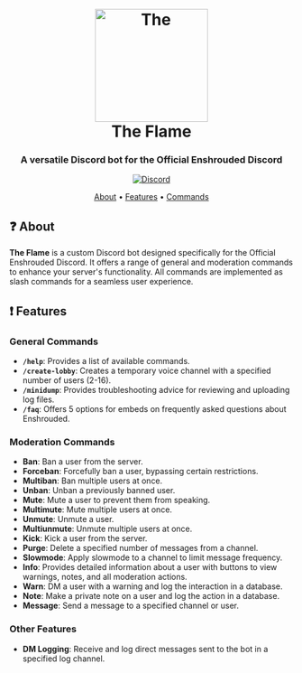 <h1 align="center">
  <br>
  <img  src="https://enshrouded.wiki.gg/images/8/8d/The_Flame.png" width="200px" height="200px" alt=The Flame>
  <br>
  The Flame
  <br>
</h1>

<h3 align=center>A versatile Discord bot for the Official Enshrouded Discord</h3>

<div align=center>

 [![Discord](https://img.shields.io/discord/658113349384667198.svg?label=&logo=discord&logoColor=ffffff&color=7389D8&labelColor=6A7EC2)](https://discord.gg/Enshrouded)

</div>

<p align="center">
  <a href="https://github.com/ThePrimoris/EnshroudedBot#question-about">About</a>
  •
  <a href="https://github.com/ThePrimoris/EnshroudedBot#exclamation-features">Features</a>
  •
  <a href="https://github.com/ThePrimoris/EnshroudedBot/blob/main/COMMANDS.md">Commands</a>
</p>

## :question: About

**The Flame** is a custom Discord bot designed specifically for the Official Enshrouded Discord. It offers a range of general and moderation commands to enhance your server's functionality. All commands are implemented as slash commands for a seamless user experience.


## :exclamation: Features

### General Commands

- **`/help`**: Provides a list of available commands.
- **`/create-lobby`**: Creates a temporary voice channel with a specified number of users (2-16).
- **`/minidump`**: Provides troubleshooting advice for reviewing and uploading log files.
- **`/faq`**: Offers 5 options for embeds on frequently asked questions about Enshrouded.

### Moderation Commands

- **Ban**: Ban a user from the server.
- **Forceban**: Forcefully ban a user, bypassing certain restrictions.
- **Multiban**: Ban multiple users at once.
- **Unban**: Unban a previously banned user.
- **Mute**: Mute a user to prevent them from speaking.
- **Multimute**: Mute multiple users at once.
- **Unmute**: Unmute a user.
- **Multiunmute**: Unmute multiple users at once.
- **Kick**: Kick a user from the server.
- **Purge**: Delete a specified number of messages from a channel.
- **Slowmode**: Apply slowmode to a channel to limit message frequency.
- **Info**: Provides detailed information about a user with buttons to view warnings, notes, and all moderation actions.
- **Warn**: DM a user with a warning and log the interaction in a database.
- **Note**: Make a private note on a user and log the action in a database.
- **Message**: Send a message to a specified channel or user.

### Other Features

- **DM Logging**: Receive and log direct messages sent to the bot in a specified log channel.
